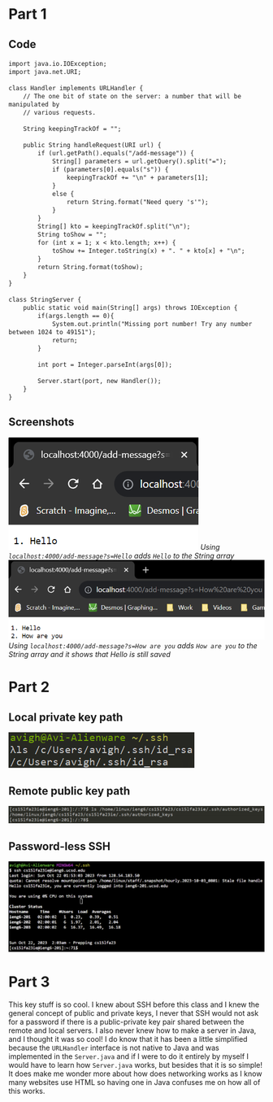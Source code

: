 # Part 1
## Code
```
import java.io.IOException;
import java.net.URI;

class Handler implements URLHandler {
	// The one bit of state on the server: a number that will be manipulated by
	// various requests.

	String keepingTrackOf = "";

	public String handleRequest(URI url) {
		if (url.getPath().equals("/add-message")) {
			String[] parameters = url.getQuery().split("=");
			if (parameters[0].equals("s")) {
				keepingTrackOf += "\n" + parameters[1];
			}
			else {
				return String.format("Need query 's'");
			}
		}
		String[] kto = keepingTrackOf.split("\n");	
		String toShow = "";
		for (int x = 1; x < kto.length; x++) {
			toShow += Integer.toString(x) + ". " + kto[x] + "\n";
		}
		return String.format(toShow);		
	}
}

class StringServer {
	public static void main(String[] args) throws IOException {
		if(args.length == 0){
			System.out.println("Missing port number! Try any number between 1024 to 49151");
			return;
		}

		int port = Integer.parseInt(args[0]);

		Server.start(port, new Handler());
	}
}
```
## Screenshots
![Image](add1.png)
*Using ``localhost:4000/add-message?s=Hello`` adds ``Hello`` to the String array*
![Image](add2.png)
*Using ``localhost:4000/add-message?s=How are you`` adds ``How are you`` to the String array and it shows that Hello is still saved*

# Part 2
## Local private key path
![Image](lalalala.png)
## Remote public key path
![Image](authkeys.png)
## Password-less SSH
![Image](passwordlessssh.png)

# Part 3
This key stuff is so cool. I knew about SSH before this class and I knew the general concept of public and private keys, I never that SSH would not ask for a password if there is a public-private key pair shared between the remote and local servers. I also never knew how to make a server in Java, and I thought it was so cool! I do know that it has been a little simplified because the ``URLHandler`` interface is not native to Java and was implemented in the ``Server.java`` and if I were to do it entirely by myself I would have to learn how ``Server.java`` works, but besides that it is so simple! It does make me wonder more about how does networking works as I know many websites use HTML so having one in Java confuses me on how all of this works.
